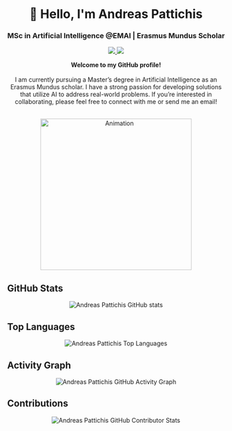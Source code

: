 <h1 align="center">👋 Hello, I'm Andreas Pattichis</h1>
<h3 align="center"> MSc in Artificial Intelligence @EMAI | Erasmus Mundus Scholar </h3>

<p align="center">
  <a href="https://www.linkedin.com/in/andreas-pattichis/">
    <img src="https://img.shields.io/badge/-LinkedIn-blue?style=for-the-badge&logo=Linkedin&logoColor=white"/>
  </a>
  <a href="mailto:andreas.pattichis@outlook.com">
    <img src="https://img.shields.io/badge/Email-D14836?style=for-the-badge&logo=Gmail&logoColor=white"/>
  </a>
</p>

<div align="center">
  <strong>Welcome to my GitHub profile!</strong>
    <br/><br/>
  I am currently pursuing a Master’s degree in Artificial Intelligence as an Erasmus Mundus scholar. I have a strong passion for developing solutions that utilize AI to address real-world problems. If you’re interested in collaborating, please feel free to connect with me or send me an email!
  <br/><br/>
</div>

<p align="center">
  <img src="https://github.com/Adam-pw/Adam-pw/blob/main/animation_500_kxa883sd.gif" width="350" alt="Animation"/>
</p>

## GitHub Stats
<p align="center">
  <img src="https://github-readme-stats.vercel.app/api?username=andreas-pattichis&show_icons=true&theme=radical" alt="Andreas Pattichis GitHub stats"/>
</p>

## Top Languages
<p align="center">
  <img src="https://github-readme-stats.vercel.app/api/top-langs/?username=andreas-pattichis&layout=compact&theme=radical" alt="Andreas Pattichis Top Languages"/>
</p>

## Activity Graph
<p align="center">
  <img src="https://github-readme-activity-graph.vercel.app/graph?username=andreas-pattichis&theme=dracula" alt="Andreas Pattichis GitHub Activity Graph"/>
</p>

## Contributions
<p align="center">
  <img src="https://github-contributor-stats.vercel.app/api?username=andreas-pattichis&theme=dracula" alt="Andreas Pattichis GitHub Contributor Stats"/>
</p>
